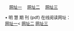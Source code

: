 　<a href="http://522.duckdns.org/p/" target="_blank">网址一</a>
　<a href="http://377.ygto.com/p/" target="_blank">网址二</a>
　<a href="http://33.404.mn/p/" target="_blank">网址三</a><br />

&#8226; 明 慧 期 刊 (pdf) 在线阅读网址：<br />
  <a href="http://522.duckdns.org/p/" target="_blank">网址一</a><
  <a href="http://377.ygto.com/p/" target="_blank">网址二</a>
  <a href="http://33.404.mn/p/" target="_blank">网址三</a><br />

